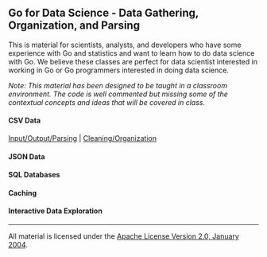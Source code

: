 ## Go for Data Science - Data Gathering, Organization, and Parsing
This is material for scientists, analysts, and developers who have some experience with Go and statistics and want to learn how to do data science with Go. We believe these classes are perfect for data scientist interested in working in Go or Go programmers interested in doing data science.

*Note: This material has been designed to be taught in a classroom environment. The code is well commented but missing some of the contextual concepts and ideas that will be covered in class.*

#### CSV Data
[Input/Output/Parsing](../../../topics/data_science/csv_io/README.md) | 
[Cleaning/Organization](../../../topics/data_science/csv_cleaning/README.md)

#### JSON Data

#### SQL Databases

#### Caching

#### Interactive Data Exploration

___
All material is licensed under the [Apache License Version 2.0, January 2004](http://www.apache.org/licenses/LICENSE-2.0).
